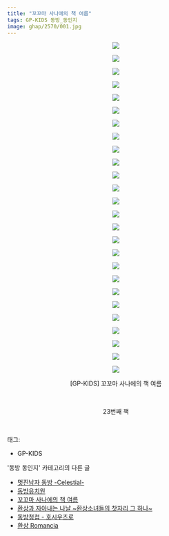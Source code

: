 ```yaml
---
title: "꼬꼬마 사나에의 책 여름"
tags: GP-KIDS 동방_동인지
image: ghap/2570/001.jpg
---
```

<div class="article">
<p style="text-align: center; clear: none; float: none;"><img src="{{ site.nasurl }}/ghap/2570/001.jpg"/></p>
<p style="text-align: center; clear: none; float: none;"><img src="{{ site.nasurl }}/ghap/2570/002.jpg"/></p>
<p style="text-align: center; clear: none; float: none;"><img src="{{ site.nasurl }}/ghap/2570/003.jpg"/></p>
<p style="text-align: center; clear: none; float: none;"><img src="{{ site.nasurl }}/ghap/2570/004.jpg"/></p>
<p style="text-align: center; clear: none; float: none;"><img src="{{ site.nasurl }}/ghap/2570/005.jpg"/></p>
<p style="text-align: center; clear: none; float: none;"><img src="{{ site.nasurl }}/ghap/2570/006.jpg"/></p>
<p style="text-align: center; clear: none; float: none;"><img src="{{ site.nasurl }}/ghap/2570/007.jpg"/></p>
<p style="text-align: center; clear: none; float: none;"><img src="{{ site.nasurl }}/ghap/2570/008.jpg"/></p>
<p style="text-align: center; clear: none; float: none;"><img src="{{ site.nasurl }}/ghap/2570/009.jpg"/></p>
<p style="text-align: center; clear: none; float: none;"><img src="{{ site.nasurl }}/ghap/2570/010.jpg"/></p>
<p style="text-align: center; clear: none; float: none;"><img src="{{ site.nasurl }}/ghap/2570/011.jpg"/></p>
<p style="text-align: center; clear: none; float: none;"><img src="{{ site.nasurl }}/ghap/2570/012.jpg"/></p>
<p style="text-align: center; clear: none; float: none;"><img src="{{ site.nasurl }}/ghap/2570/013.jpg"/></p>
<p style="text-align: center; clear: none; float: none;"><img src="{{ site.nasurl }}/ghap/2570/014.jpg"/></p>
<p style="text-align: center; clear: none; float: none;"><img src="{{ site.nasurl }}/ghap/2570/015.jpg"/></p>
<p style="text-align: center; clear: none; float: none;"><img src="{{ site.nasurl }}/ghap/2570/016.jpg"/></p>
<p style="text-align: center; clear: none; float: none;"><img src="{{ site.nasurl }}/ghap/2570/017.jpg"/></p>
<p style="text-align: center; clear: none; float: none;"><img src="{{ site.nasurl }}/ghap/2570/018.jpg"/></p>
<p style="text-align: center; clear: none; float: none;"><img src="{{ site.nasurl }}/ghap/2570/019.jpg"/></p>
<p style="text-align: center; clear: none; float: none;"><img src="{{ site.nasurl }}/ghap/2570/020.jpg"/></p>
<p style="text-align: center; clear: none; float: none;"><img src="{{ site.nasurl }}/ghap/2570/021.jpg"/></p>
<p style="text-align: center; clear: none; float: none;"><img src="{{ site.nasurl }}/ghap/2570/022.jpg"/></p>
<p style="text-align: center; clear: none; float: none;"><img src="{{ site.nasurl }}/ghap/2570/023.jpg"/></p>
<p style="text-align: center; clear: none; float: none;"><img src="{{ site.nasurl }}/ghap/2570/024.jpg"/></p>
<p style="text-align: center; clear: none; float: none;"><img src="{{ site.nasurl }}/ghap/2570/025.jpg"/></p>
<p style="text-align: center; clear: none; float: none;"><img src="{{ site.nasurl }}/ghap/2570/026.jpg"/></p>
<p style="text-align: center; clear: none; float: none;">[GP-KIDS] 꼬꼬마 사나에의 책 여름</p>
<p style="text-align: center; clear: none; float: none;"><br/></p>
<p style="text-align: center; clear: none; float: none;">23번째 책</p>
<p><br/></p>
</div><div class="tagTrail">
<p>태그: </p>
<ul>
<li>GP-KIDS</li>
</ul>
</div><div class="another">
<p>'동방 동인지' 카테고리의 다른 글</p>
<ul>
<li><a href="/2016-10-13-ghap_2572">멋진남자 동방 -Celestial-</a></li>
<li><a href="/2016-10-13-ghap_2571">동방유치원</a></li>
<li><a href="/2016-10-13-ghap_2570">꼬꼬마 사나에의 책 여름</a></li>
<li><a href="/2016-10-13-ghap_2569">환상과 자아내는 나날 ~환상소녀들의 찻자리 그 하나~</a></li>
<li><a href="/2016-10-13-ghap_2568">동방청첩 - 호시우츠로</a></li>
<li><a href="/2016-10-13-ghap_2567">환상 Romancia</a></li>
</ul>
</div><div class="cb_module cb_fluid">
<div class="cb_wrt cb_profile">
</div><!-- commentList close -->
</div>